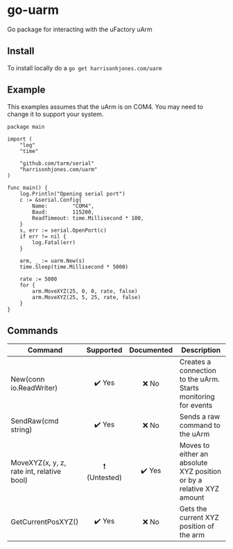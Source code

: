 # go-uarm
Go package for interacting with the uFactory uArm

## Install

To install locally do a `go get harrisonhjones.com/uarm`

## Example

This examples assumes that the uArm is on COM4. You may need to change it to support your system.

```golang
package main

import (
	"log"
	"time"

	"github.com/tarm/serial"
	"harrisonhjones.com/uarm"
)

func main() {
	log.Println("Opening serial port")
	c := &serial.Config{
		Name:        "COM4",
		Baud:        115200,
		ReadTimeout: time.Millisecond * 100,
	}
	s, err := serial.OpenPort(c)
	if err != nil {
		log.Fatal(err)
	}

	arm, _ := uarm.New(s)
	time.Sleep(time.Millisecond * 5000)

	rate := 5000
	for {
		arm.MoveXYZ(25, 0, 0, rate, false)
		arm.MoveXYZ(25, 5, 25, rate, false)
	}
}
```

## Commands

| Command                                   | Supported                             | Documented                | Description  |
| -------------                             |:-------------:                        |:-------------:            | ----- |
| New(conn io.ReadWriter)                   | :heavy_check_mark: Yes                | :x: No                    | Creates a connection to the uArm. Starts monitoring for events |
| SendRaw(cmd string)                       | :heavy_check_mark: Yes                | :x: No                    | Sends a raw command to the uArm |
| MoveXYZ(x, y, z, rate int, relative bool) | :heavy_exclamation_mark: (Untested)   | :heavy_check_mark: Yes    | Moves to either an absolute XYZ position or by a relative XYZ amount |
| GetCurrentPosXYZ()                        | :heavy_check_mark: Yes                | :x: No                    | Gets the current XYZ position of the arm |